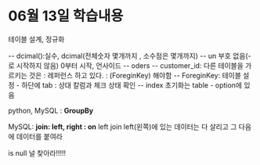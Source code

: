 # 06월 13일 학습내용

테이블 설계, 정규화

-- dcimal():실수,  dcimal(전체숫자 몇개까지 , 소수점은 몇개까지)
-- un 부호 없음(-로 시작하지 않음) 0부터 시작, 언사이드
-- oders
-- customer_id: 다른 테이블을 가르키는 것은 : 레퍼런스 하고 있다. : (ForeginKey) 해야함
-- ForeginKey: 테이블 설정 - 하단에 tab : 상대 칼럼과 체크 상태 확인
-- index 초기화는 table - option에 있음

python, MySQL : **GroupBy**

MySQL: **join: left, right : on**
left join left(왼쪽)에 있는 데이터는 다 살리고 그 다음에 데이터를 붙여라

is null 널 찾아라!!!!!